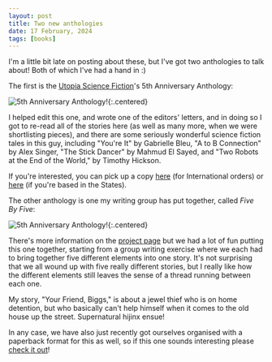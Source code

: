 ```yaml
---
layout: post
title: Two new anthologies
date: 17 February, 2024
tags: [books]
---
```


I'm a little bit late on posting about these, but I've got two anthologies to talk about! Both of which I've had a hand in :)

The first is the [Utopia Science Fiction](https://www.utopiasciencefiction.com)'s 5th Anniversary Anthology:

![5th Anniversary Anthology!]({{site.baseurl}}/images/2024/2024-02-17-utopia-5year.jpg){:.centered}

I helped edit this one, and wrote one of the editors' letters, and in doing so I got to re-read all of the stories here (as well as many more, when we were shortlisting pieces), and there are some seriously wonderful science fiction tales in this guy, including "You're It" by Gabrielle Bleu, "A to B Connection" by Alex Singer, "The Stick Dancer" by Mahmud El Sayed, and "Two Robots at the End of the World," by Timothy Hickson.

If you're interested, you can pick up a copy [here](https://www.utopiasciencefiction.com/product-page/utopia-science-fiction-magazine-five-year-anthology) (for International orders) or [here](https://mixam.com/print-on-demand/6567f26f4202025535c13109) (if you're based in the States).

The other anthology is one my writing group has put together, called _Five By Five_:

![5th Anniversary Anthology!]({{site.baseurl}}/images/2024/2024-02-17-utopia-5year.jpg){:.centered}

There's more information on the [project page](https://www.jessicanickelsen.com/project/five-by-five) but we had a lot of fun putting this one together, starting from a group writing exercise where we each had to bring together five different elements into one story. It's not surprising that we all wound up with five really different stories, but I really like how the different elements still leaves the sense of a thread running between each one.

My story, "Your Friend, Biggs," is about a jewel thief who is on home detention, but who basically can't help himself when it comes to the old house up the street. Supernatural hijinx ensue!

In any case, we have also just recently got ourselves organised with a paperback format for this as well, so if this one sounds interesting please [check it out](https://www.amazon.com/dp/B0CRHV95VJ)!
